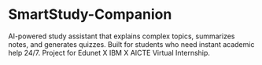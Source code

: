 # SmartStudy-Companion
AI-powered study assistant that explains complex topics, summarizes notes, and generates quizzes. Built for students who need instant academic help 24/7. Project for Edunet X IBM X AICTE Virtual Internship.
